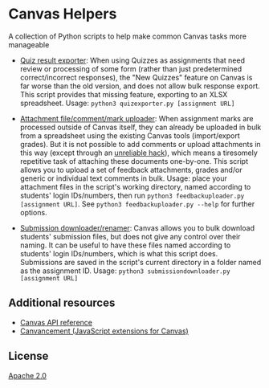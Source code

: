 # Canvas Helpers
A collection of Python scripts to help make common Canvas tasks more manageable

- [Quiz result exporter](quizexporter.py): When using Quizzes as assignments that need review or processing of some form (rather than just predetermined correct/incorrect responses), the "New Quizzes" feature on Canvas is far worse than the old version, and does not allow bulk response export. This script provides that missing feature, exporting to an XLSX spreadsheet. Usage: `python3 quizexporter.py [assignment URL]`

- [Attachment file/comment/mark uploader](feedbackuploader.py): When assignment marks are processed outside of Canvas itself, they can already be uploaded in bulk from a spreadsheet using the existing Canvas tools (import/export grades). But it is not possible to add comments or upload attachments in this way (except through an [unreliable hack](https://ltech.ljmu.ac.uk/wp-content/uploads/2017/04/Batch-Uploading-Student-Submissions-and-Feedback.pdf)), which means a tiresomely repetitive task of attaching these documents one-by-one. This script allows you to upload a set of feedback attachments, grades and/or generic or individual text comments in bulk. Usage: place your attachment files in the script's working directory, named according to students' login IDs/numbers, then run `python3 feedbackuploader.py [assignment URL]`. See `python3 feedbackuploader.py --help` for further options.

- [Submission downloader/renamer](submissiondownloader.py): Canvas allows you to bulk download students' submission files, but does not give any control over their naming. It can be useful to have these files named according to students' login IDs/numbers, which is what this script does. Submissions are saved in the script's current directory in a folder named as the assignment ID. Usage: `python3 submissiondownloader.py [assignment URL]`


## Additional resources
- [Canvas API reference](https://canvas.instructure.com/doc/api/index.html)
- [Canvancement (JavaScript extensions for Canvas)](https://github.com/jamesjonesmath/canvancement)


## License
[Apache 2.0](LICENSE)

